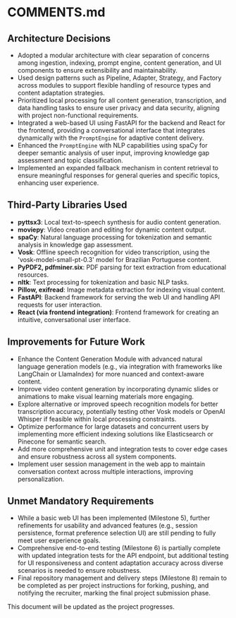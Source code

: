 # COMMENTS.md

## Architecture Decisions

- Adopted a modular architecture with clear separation of concerns among ingestion, indexing, prompt engine, content
  generation, and UI components to ensure extensibility and maintainability.
- Used design patterns such as Pipeline, Adapter, Strategy, and Factory across modules to support flexible handling of
  resource types and content adaptation strategies.
- Prioritized local processing for all content generation, transcription, and data handling tasks to ensure user privacy
  and data security, aligning with project non-functional requirements.
- Integrated a web-based UI using FastAPI for the backend and React for the frontend, providing a conversational
  interface that integrates dynamically with the `PromptEngine` for adaptive content delivery.
- Enhanced the `PromptEngine` with NLP capabilities using spaCy for deeper semantic analysis of user input, improving
  knowledge gap assessment and topic classification.
- Implemented an expanded fallback mechanism in content retrieval to ensure meaningful responses for general queries and
  specific topics, enhancing user experience.

## Third-Party Libraries Used

- **pyttsx3**: Local text-to-speech synthesis for audio content generation.
- **moviepy**: Video creation and editing for dynamic content output.
- **spaCy**: Natural language processing for tokenization and semantic analysis in knowledge gap assessment.
- **Vosk**: Offline speech recognition for video transcription, using the 'vosk-model-small-pt-0.3' model for Brazilian
  Portuguese content.
- **PyPDF2, pdfminer.six**: PDF parsing for text extraction from educational resources.
- **nltk**: Text processing for tokenization and basic NLP tasks.
- **Pillow, exifread**: Image metadata extraction for indexing visual content.
- **FastAPI**: Backend framework for serving the web UI and handling API requests for user interaction.
- **React (via frontend integration)**: Frontend framework for creating an intuitive, conversational user interface.

## Improvements for Future Work

- Enhance the Content Generation Module with advanced natural language generation models (e.g., via integration with
  frameworks like LangChain or LlamaIndex) for more nuanced and context-aware content.
- Improve video content generation by incorporating dynamic slides or animations to make visual learning materials more
  engaging.
- Explore alternative or improved speech recognition models for better transcription accuracy, potentially testing other
  Vosk models or OpenAI Whisper if feasible within local processing constraints.
- Optimize performance for large datasets and concurrent users by implementing more efficient indexing solutions like
  Elasticsearch or Pinecone for semantic search.
- Add more comprehensive unit and integration tests to cover edge cases and ensure robustness across all system
  components.
- Implement user session management in the web app to maintain conversation context across multiple interactions,
  improving personalization.

## Unmet Mandatory Requirements

- While a basic web UI has been implemented (Milestone 5), further refinements for usability and advanced features
  (e.g., session persistence, format preference selection UI) are still pending to fully meet user experience goals.
- Comprehensive end-to-end testing (Milestone 6) is partially complete with updated integration tests for the API
  endpoint, but additional testing for UI responsiveness and content adaptation accuracy across diverse scenarios is
  needed to ensure robustness.
- Final repository management and delivery steps (Milestone 8) remain to be completed as per project instructions for
  forking, pushing, and notifying the recruiter, marking the final project submission phase.

This document will be updated as the project progresses.
